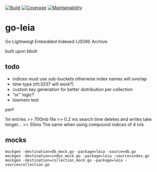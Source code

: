 [![Build](https://circleci.com/gh/nuts-foundation/go-leia.svg?style=svg)](https://circleci.com/gh/nuts-foundation/go-leia)
[![Coverage](https://codecov.io/gh/nuts-foundation/go-leia/branch/master/graph/badge.svg)](https://codecov.io/gh/nuts-foundation/go-leia)
[![Maintainability](https://api.codeclimate.com/v1/badges/357f0e70f6adb2793994/maintainability)](https://codeclimate.com/github/nuts-foundation/go-leia/maintainability)

# go-leia

Go Lightweigt Embedded Indexed (JSON) Archive

built upon bbolt

## todo

- indices must use sub-buckets otherwise index names will overlap
- time type (rfc3337 will work?)
- custom key generation for better distribution per collection  
- "or" logic?
- lowmem test

perf

1m entries >> 700mb file >> 0.2 ms search time
deletes and writes take longer... >> 50ms
The same when using compound indices of 4 lvls

## mocks

```
mockgen -destination=db_mock.go -package=leia -source=db.go
mockgen -destination=index_mock.go -package=leia -source=index.go
mockgen -destination=collection_mock.go -package=leia -source=collection.go
```